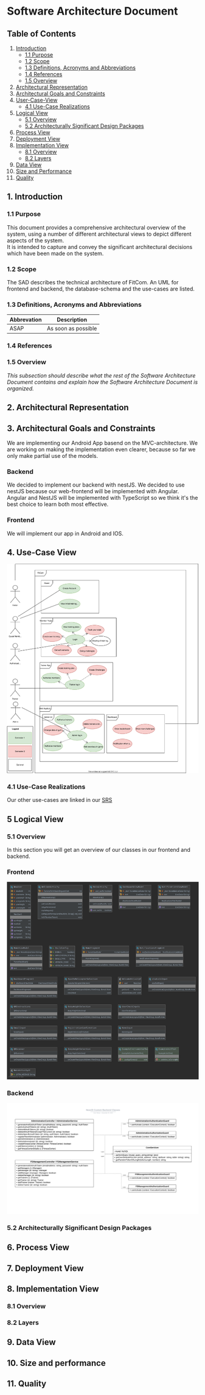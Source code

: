 # Software Architecture Document

## Table of Contents 
1. [Introduction](#1-introduction)
    + [1.1 Purpose](#11-purpose)
    + [1.2 Scope](#12-scope)
    + [1.3 Definitions, Acronyms and Abbreviations](#13-definitions-acronyms-and-abbreviations)
    + [1.4 References](#14-references)
    + [1.5 Overview](#15-overview)
2. [Architectural Representation](#2-architectural-representation)
3. [Architectural Goals and Constraints](#3-architectural-goals-and-constraints)
4. [User-Case-View](#4-use-case-view)
    + [4.1 Use-Case Realizations](#41-use-case-realizations)
5. [Logical View](#5-logical-view)
    + [5.1 Overview](#51-overview)
    + [5.2 Architecturally Significant Design Packages](#52-architecturally-significant-design-packages)
6. [Process View](#6-process-view)
7. [Deployment View](#7-deployment-view)
8. [Implementation View](#8-implementation-view)
    + [8.1 Overview](#81-overview)
    + [8.2 Layers](#82-layers)
9. [Data View](#9-data-view)
10. [Size and Performance](#10-size-and-performance)
11. [Quality](#11-quality)

## 1. Introduction 
### 1.1 Purpose
This document provides a comprehensive architectural overview of the system, using a number of different architectural views to depict different aspects of the system.  
It is intended to capture and convey the significant architectural decisions which have been made on the system.

### 1.2 Scope
The SAD describes the technical architecture of FitCom. An UML for frontend and backend, the database-schema and the use-cases are listed.  

### 1.3 Definitions, Acronyms and Abbreviations
| Abbrevation | Description                            |
| ----------- | -------------------------------------- |
| ASAP        | As soon as possible                    |

### 1.4 References

### 1.5 Overview
_This subsection should describe what the rest of the Software Architecture Document contains and explain how the Software Architecture Document is organized._
## 2. Architectural Representation


## 3. Architectural Goals and Constraints
We are implementing our Android App basend on the MVC-architecture. We are working on making the implementation even clearer, because so far we only make partial use of the models.

### Backend
We decided to implement our backend with nestJS. We decided to use nestJS because our web-frontend will be implemented with Angular. Angular and NestJS will be implemented with TypeScript so we think it's the best choice to learn both most effective.

### Frontend
We will implement our app in Android and IOS.

## 4. Use-Case View
![UML-Diagram](../uml_diagrams/uml_diagram.svg)
### 4.1 Use-Case Realizations
Our other use-cases are linked in our [SRS](SRS.md)
## 5 Logical View
### 5.1 Overview
In this section you will get an overview of our classes in our frontend and backend.
### Frontend
![Frontend-UML](../uml_diagrams/package_fitcom.svg)
### Backend
![Backend-UML](../uml_diagrams/nestjs_backend_uml_class_diagramm.svg)
### 5.2 Architecturally Significant Design Packages
## 6. Process View
## 7. Deployment View
## 8. Implementation View
### 8.1 Overview
### 8.2 Layers
## 9. Data View
## 10. Size and performance
## 11. Quality
